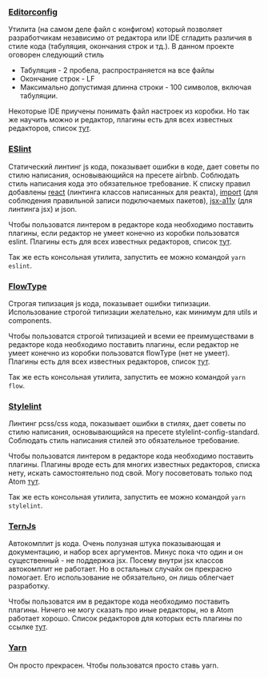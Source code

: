 ### [Editorconfig](http://editorconfig.org/)

Утилита (на самом деле файл с конфигом) который позволяет разработчикам независимо от редактора или IDE сгладить различия в стиле кода (табуляция, окончания строк и тд.). В данном проекте оговорен следующий стиль

* Табуляция - 2 пробела, распространяется на все файлы
* Окончание строк - LF
* Максимально допустимая длинна строки - 100 символов, включая табуляции.

Некоторые IDE приучены понимать файл настроек из коробки. Но так же научить можно и редактор, плагины есть для всех известных редакторов, список [тут](http://editorconfig.org/#download).


### [ESlint](http://eslint.org/)

Статический линтинг js кода, показывает ошибки в коде, дает советы по стилю написания, основывающийся на пресете airbnb. Соблюдать стиль написания кода это обязательное требование. К списку правил добавлены [react](https://github.com/yannickcr/eslint-plugin-react) (линтинга классов написанных для реакта), [import](https://github.com/benmosher/eslint-plugin-import) (для соблюдения правильной записи подключаемых пакетов), [jsx-a11y](https://github.com/evcohen/eslint-plugin-jsx-a11y) (для линтинга jsx) и json.

Чтобы пользоватся линтером в редакторе кода необходимо поставить плагины, если редактор не умеет конечно из коробки пользоватся eslint. Плагины есть для всех известных редакторов, список [тут](http://eslint.org/docs/user-guide/integrations#editors).

Так же есть консольная утилита, запустить ее можно командой `yarn eslint`.

### [FlowType](https://flow.org/)

Строгая типизация js кода, показывает ошибки типизации. Использование строгой типизации желательно, как минимум для utils и components.

Чтобы пользоватся строгой типизацией и всеми ее преимуществами в редакторе кода необходимо поставить плагины, если редактор не умеет конечно из коробки пользоватся flowType (нет не умеет). Плагины есть для всех известных редакторов, список [тут](https://flow.org/en/docs/editors/).

Так же есть консольная утилита, запустить ее можно командой `yarn flow`.

### [Stylelint](https://stylelint.io/)

Линтинг pcss/css кода, показывает ошибки в стилях, дает советы по стилю написания, основывающийся на пресете stylelint-config-standard. Соблюдать стиль написания стилей это обязательное требование.

Чтобы пользоватся линтером в редакторе кода необходимо поставить плагины. Плагины вроде есть для многих известных редакторов, списка нету, искать самостоятельно под свой. Могу посоветовать только под Atom [тут](https://atom.io/packages/linter-stylelint).

Так же есть консольная утилита, запустить ее можно командой `yarn stylelint`.

### [TernJs](http://ternjs.net/)

Автокомплит js кода. Очень полузная штука показывающая и документацию, и набор всех аргументов. Минус пока что один и он существенный - не поддержка jsx. Посему внутри jsx классов автокомплит не работает. Но в остальных случайх он прекрасно помогает. Его использование не обязательно, он лишь облегчает разработку.

Чтобы пользоватся им в редакторе кода необходимо поставить плагины. Ничего не могу сказать про иные редакторы, но в Atom работает хорошо. Список редакторов для которых есть плагины по ссылке [тут](http://ternjs.net/).

### [Yarn](https://yarnpkg.com/)

Он просто прекрасен. Чтобы пользоватся просто ставь yarn.
